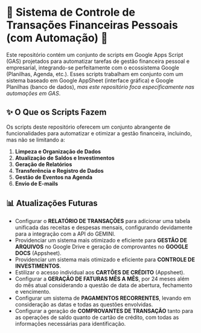 # 🤖 Sistema de Controle de Transações Financeiras Pessoais (com Automação) 💼

Este repositório contém um conjunto de scripts em Google Apps Script (GAS) projetados para automatizar tarefas de gestão financeira pessoal e empresarial, integrando-se perfeitamente com o ecossistema Google (Planilhas, Agenda, etc.).  Esses scripts trabalham em conjunto com um sistema baseado em Google AppSheet (interface gráfica) e Google Planilhas (banco de dados), *mas este repositório foca especificamente nas automações em GAS*.

## ✨ O Que os Scripts Fazem

Os scripts deste repositório oferecem um conjunto abrangente de funcionalidades para automatizar e otimizar a gestão financeira, incluindo, mas não se limitando a:

1.  **Limpeza e Organização de Dados**
2.  **Atualização de Saldos e Investimentos**
3.  **Geração de Relatórios**
4.  **Transferência e Registro de Dados**
5.  **Gestão de Eventos na Agenda**
6.  **Envio de E-mails**

## 📊 Atualizações Futuras

- Configurar o **RELATÓRIO DE TRANSAÇÕES** para adicionar uma tabela unificada das receitas e despesas mensais, configurando devidamente para a integração com a API do GEMINI.
- Providenciar um sistema mais otimizado e eficiente para **GESTÃO DE ARQUIVOS** no Google Drive e geração de comprovantes no **GOOGLE DOCS** (Appsheet).
- Providenciar um sistema mais otimizado e eficiente para **CONTROLE DE INVESTIMENTOS**.
- Estilizar o acesso individual aos **CARTÕES DE CRÉDITO** (Appsheet).
- Configurar a **GERAÇÃO DE FATURAS MÊS A MÊS**, por 24 meses além do mês atual considerando a questão de data de abertura, fechamento e vencimento.
- Configurar um sistema de **PAGAMENTOS RECORRENTES**, levando em consideração as datas e todas as questões envolvidas.
- Configurar a geração de **COMPROVANTES DE TRANSAÇÃO** tanto para as operações de saldo quanto de cartão de crédito, com todas as informações necessárias para identificação.
